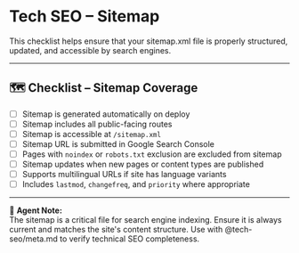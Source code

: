 # Tech SEO – Sitemap

This checklist helps ensure that your sitemap.xml file is properly structured, updated, and accessible by search engines.

---

## 🗺️ Checklist – Sitemap Coverage

- [ ] Sitemap is generated automatically on deploy
- [ ] Sitemap includes all public-facing routes
- [ ] Sitemap is accessible at `/sitemap.xml`
- [ ] Sitemap URL is submitted in Google Search Console
- [ ] Pages with `noindex` or `robots.txt` exclusion are excluded from sitemap
- [ ] Sitemap updates when new pages or content types are published
- [ ] Supports multilingual URLs if site has language variants
- [ ] Includes `lastmod`, `changefreq`, and `priority` where appropriate

---

🧠 **Agent Note:**  
The sitemap is a critical file for search engine indexing. Ensure it is always current and matches the site's content structure. Use with @tech-seo/meta.md to verify technical SEO completeness.
